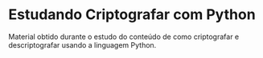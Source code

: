 # Estudando Criptografar com Python
Material obtido durante o estudo do conteúdo de como criptografar e descriptografar usando a linguagem Python.
